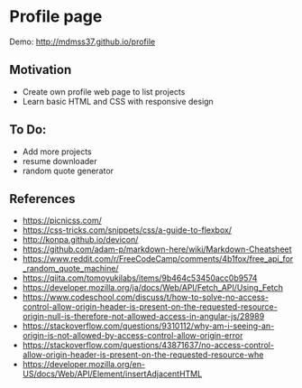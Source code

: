 Profile page
===========

Demo: http://mdmss37.github.io/profile

Motivation
-----------
+ Create own profile web page to list projects
+ Learn basic HTML and CSS with responsive design

To Do:
-----------
+ Add more projects
+ resume downloader
+ random quote generator

References
-----------
+ https://picnicss.com/
+ https://css-tricks.com/snippets/css/a-guide-to-flexbox/
+ http://konpa.github.io/devicon/
+ https://github.com/adam-p/markdown-here/wiki/Markdown-Cheatsheet
+ https://www.reddit.com/r/FreeCodeCamp/comments/4b1fox/free_api_for_random_quote_machine/
+ https://qiita.com/tomoyukilabs/items/9b464c53450acc0b9574
+ https://developer.mozilla.org/ja/docs/Web/API/Fetch_API/Using_Fetch
+ https://www.codeschool.com/discuss/t/how-to-solve-no-access-control-allow-origin-header-is-present-on-the-requested-resource-origin-null-is-therefore-not-allowed-access-in-angular-js/28989
+ https://stackoverflow.com/questions/9310112/why-am-i-seeing-an-origin-is-not-allowed-by-access-control-allow-origin-error
+ https://stackoverflow.com/questions/43871637/no-access-control-allow-origin-header-is-present-on-the-requested-resource-whe
+ https://developer.mozilla.org/en-US/docs/Web/API/Element/insertAdjacentHTML


